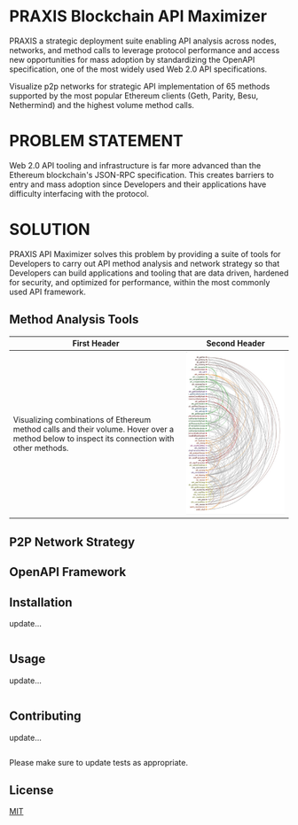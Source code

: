 # PRAXIS Blockchain API Maximizer

PRAXIS a strategic deployment suite enabling API analysis across nodes, networks, and method calls to leverage protocol performance and access new opportunities for mass adoption by standardizing the OpenAPI specification, one of the most widely used Web 2.0 API specifications. 

Visualize p2p networks for strategic API implementation of 65 methods supported by the most popular Ethereum clients (Geth, Parity, Besu, Nethermind) and the highest volume method calls.


# PROBLEM STATEMENT
Web 2.0 API tooling and infrastructure is far more advanced than the Ethereum blockchain's JSON-RPC specification. This creates barriers to entry and mass adoption since Developers and their applications have difficulty interfacing with the protocol.

# SOLUTION
PRAXIS API Maximizer solves this problem by providing a suite of tools for Developers to carry out API method analysis and network strategy so that Developers can build applications and tooling that are data driven, hardened for security, and optimized for performance, within the most commonly used API framework.
 

## Method Analysis Tools

First Header | Second Header
------------ | -------------
Visualizing combinations of Ethereum method calls and their volume. Hover over a method below to inspect its connection with other methods. | ![Arc method graph](/img/arc.jpg)

## P2P Network Strategy


## OpenAPI Framework




## Installation

update...

```cmd
```

## Usage

update...

```cmd
```

## Contributing

update...

```cmd
```
Please make sure to update tests as appropriate.

## License
[MIT](https://choosealicense.com/licenses/mit/)
